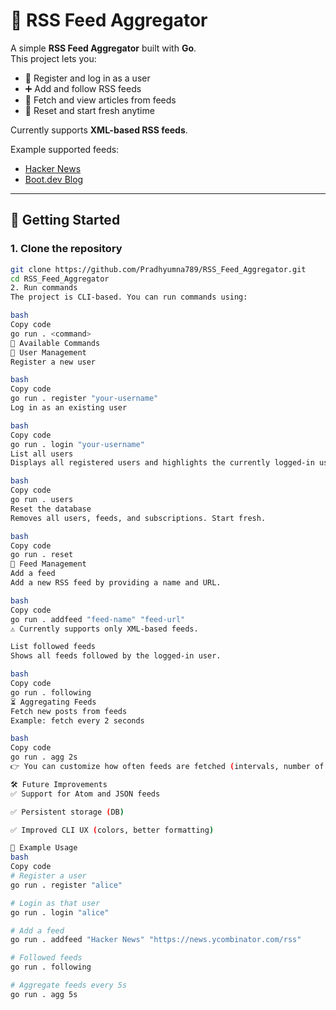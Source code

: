 # 📰 RSS Feed Aggregator

A simple **RSS Feed Aggregator** built with **Go**.  
This project lets you:

- 👤 Register and log in as a user  
- ➕ Add and follow RSS feeds  
- 📖 Fetch and view articles from feeds  
- 🔄 Reset and start fresh anytime  

Currently supports **XML-based RSS feeds**.  

Example supported feeds:  
- [Hacker News](https://news.ycombinator.com/rss)  
- [Boot.dev Blog](https://blog.boot.dev/index.xml)  

---

## 🚀 Getting Started

### 1. Clone the repository
```bash
git clone https://github.com/Pradhyumna789/RSS_Feed_Aggregator.git
cd RSS_Feed_Aggregator
2. Run commands
The project is CLI-based. You can run commands using:

bash
Copy code
go run . <command>
📌 Available Commands
👤 User Management
Register a new user

bash
Copy code
go run . register "your-username"
Log in as an existing user

bash
Copy code
go run . login "your-username"
List all users
Displays all registered users and highlights the currently logged-in user.

bash
Copy code
go run . users
Reset the database
Removes all users, feeds, and subscriptions. Start fresh.

bash
Copy code
go run . reset
📡 Feed Management
Add a feed
Add a new RSS feed by providing a name and URL.

bash
Copy code
go run . addfeed "feed-name" "feed-url"
⚠️ Currently supports only XML-based feeds.

List followed feeds
Shows all feeds followed by the logged-in user.

bash
Copy code
go run . following
⏳ Aggregating Feeds
Fetch new posts from feeds
Example: fetch every 2 seconds

bash
Copy code
go run . agg 2s
👉 You can customize how often feeds are fetched (intervals, number of feeds, etc.) in the scrapeFeeds() function inside rss.go.

🛠️ Future Improvements
✅ Support for Atom and JSON feeds

✅ Persistent storage (DB)

✅ Improved CLI UX (colors, better formatting)

📖 Example Usage
bash
Copy code
# Register a user
go run . register "alice"

# Login as that user
go run . login "alice"

# Add a feed
go run . addfeed "Hacker News" "https://news.ycombinator.com/rss"

# Followed feeds
go run . following

# Aggregate feeds every 5s
go run . agg 5s
